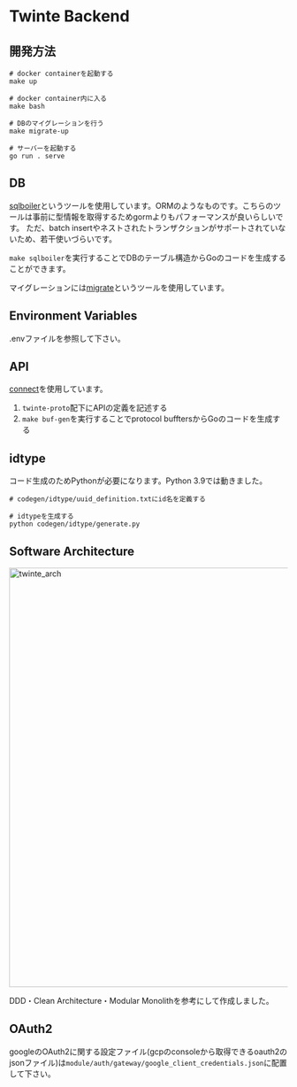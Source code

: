 # Twinte Backend

## 開発方法
```
# docker containerを起動する
make up

# docker container内に入る
make bash

# DBのマイグレーションを行う
make migrate-up

# サーバーを起動する
go run . serve
```

## DB
[sqlboiler](https://github.com/volatiletech/sqlboiler)というツールを使用しています。ORMのようなものです。こちらのツールは事前に型情報を取得するためgormよりもパフォーマンスが良いらしいです。
ただ、batch insertやネストされたトランザクションがサポートされていないため、若干使いづらいです。

`make sqlboiler`を実行することでDBのテーブル構造からGoのコードを生成することができます。

マイグレーションには[migrate](https://github.com/golang-migrate/migrate)というツールを使用しています。


## Environment Variables
.envファイルを参照して下さい。

## API
[connect](https://connectrpc.com/docs/introduction)を使用しています。

1. `twinte-proto`配下にAPIの定義を記述する
2. `make buf-gen`を実行することでprotocol bufftersからGoのコードを生成する

## idtype
コード生成のためPythonが必要になります。Python 3.9では動きました。

```
# codegen/idtype/uuid_definition.txtにid名を定義する

# idtypeを生成する
python codegen/idtype/generate.py
```

## Software Architecture
<img width="758" alt="twinte_arch" src="https://github.com/twin-te/twinte-back/assets/68944024/7cf0cdd7-222d-489c-89a8-89c4514a29f7">

DDD・Clean Architecture・Modular Monolithを参考にして作成しました。

## OAuth2
googleのOAuth2に関する設定ファイル(gcpのconsoleから取得できるoauth2のjsonファイル)は`module/auth/gateway/google_client_credentials.json`に配置して下さい。
